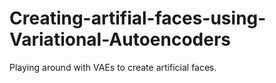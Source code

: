 # Creating-artifial-faces-using-Variational-Autoencoders
Playing around with VAEs to create artificial faces.
